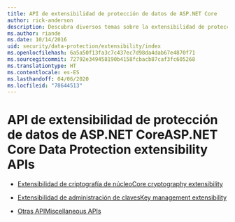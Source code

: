 ```yaml
---
title: API de extensibilidad de protección de datos de ASP.NET Core
author: rick-anderson
description: Descubra diversos temas sobre la extensibilidad de protección de datos de ASP.NET Core.
ms.author: riande
ms.date: 10/14/2016
uid: security/data-protection/extensibility/index
ms.openlocfilehash: 6a5a50f13fa3c7c437ec7d98da4dab67e4870f71
ms.sourcegitcommit: 72792e349458190b4158fcbacb87caf3fc605268
ms.translationtype: HT
ms.contentlocale: es-ES
ms.lasthandoff: 04/06/2020
ms.locfileid: "78644513"
---
```

# <a name="aspnet-core-data-protection-extensibility-apis"></a><span data-ttu-id="8e67b-103">API de extensibilidad de protección de datos de ASP.NET Core</span><span class="sxs-lookup"><span data-stu-id="8e67b-103">ASP.NET Core Data Protection extensibility APIs</span></span>

* [<span data-ttu-id="8e67b-104">Extensibilidad de criptografía de núcleo</span><span class="sxs-lookup"><span data-stu-id="8e67b-104">Core cryptography extensibility</span></span>](xref:security/data-protection/extensibility/core-crypto)

* [<span data-ttu-id="8e67b-105">Extensibilidad de administración de claves</span><span class="sxs-lookup"><span data-stu-id="8e67b-105">Key management extensibility</span></span>](xref:security/data-protection/extensibility/key-management)

* [<span data-ttu-id="8e67b-106">Otras API</span><span class="sxs-lookup"><span data-stu-id="8e67b-106">Miscellaneous APIs</span></span>](xref:security/data-protection/extensibility/misc-apis)
